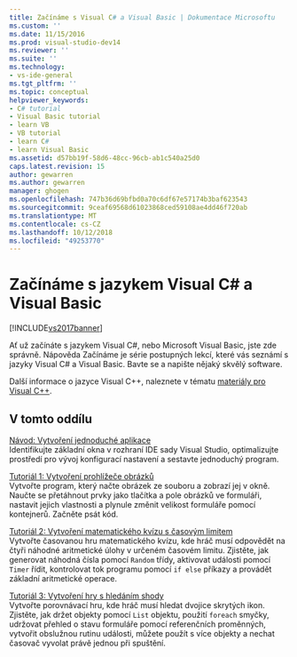 ```yaml
---
title: Začínáme s Visual C# a Visual Basic | Dokumentace Microsoftu
ms.custom: ''
ms.date: 11/15/2016
ms.prod: visual-studio-dev14
ms.reviewer: ''
ms.suite: ''
ms.technology:
- vs-ide-general
ms.tgt_pltfrm: ''
ms.topic: conceptual
helpviewer_keywords:
- C# tutorial
- Visual Basic tutorial
- learn VB
- VB tutorial
- learn C#
- learn Visual Basic
ms.assetid: d57bb19f-58d6-48cc-96cb-ab1c540a25d0
caps.latest.revision: 15
author: gewarren
ms.author: gewarren
manager: ghogen
ms.openlocfilehash: 747b36d69bfbd0a70c6df67e57174b3baf623543
ms.sourcegitcommit: 9ceaf69568d61023868ced59108ae4dd46f720ab
ms.translationtype: MT
ms.contentlocale: cs-CZ
ms.lasthandoff: 10/12/2018
ms.locfileid: "49253770"
---
```

# <a name="getting-started-with-visual-c-and-visual-basic"></a>Začínáme s jazykem Visual C# a Visual Basic
[!INCLUDE[vs2017banner](../includes/vs2017banner.md)]

Ať už začínáte s jazykem Visual C#, nebo Microsoft Visual Basic, jste zde správně. Nápověda Začínáme je série postupných lekcí, které vás seznámí s jazyky Visual C# a Visual Basic. Bavte se a napište nějaký skvělý software.  
  
 Další informace o jazyce Visual C++, naleznete v tématu [materiály pro Visual C++](http://msdn.microsoft.com/vstudio/hh386302.aspx).  
  
## <a name="in-this-section"></a>V tomto oddílu  
 [Návod: Vytvoření jednoduché aplikace](../ide/walkthrough-create-a-simple-application-with-visual-csharp-or-visual-basic.md)  
 Identifikujte základní okna v rozhraní IDE sady Visual Studio, optimalizujte prostředí pro vývoj konfigurací nastavení a sestavte jednoduchý program.  
  
 [Tutoriál 1: Vytvoření prohlížeče obrázků](../ide/tutorial-1-create-a-picture-viewer.md)  
 Vytvořte program, který načte obrázek ze souboru a zobrazí jej v okně. Naučte se přetáhnout prvky jako tlačítka a pole obrázků ve formuláři, nastavit jejich vlastnosti a plynule změnit velikost formuláře pomocí kontejnerů. Začněte psát kód.  
  
 [Tutoriál 2: Vytvoření matematického kvízu s časovým limitem](../ide/tutorial-2-create-a-timed-math-quiz.md)  
 Vytvořte časovanou hru matematického kvízu, kde hráč musí odpovědět na čtyři náhodné aritmetické úlohy v určeném časovém limitu. Zjistěte, jak generovat náhodná čísla pomocí `Random` třídy, aktivovat události pomocí `Timer` řídit, kontrolovat tok programu pomocí `if else` příkazy a provádět základní aritmetické operace.  
  
 [Tutoriál 3: Vytvoření hry s hledáním shody](../ide/tutorial-3-create-a-matching-game.md)  
 Vytvořte porovnávací hru, kde hráč musí hledat dvojice skrytých ikon. Zjistěte, jak držet objekty pomocí `List` objektu, použití `foreach` smyčky, udržovat přehled o stavu formuláře pomocí referenčních proměnných, vytvořit obslužnou rutinu události, můžete použít s více objekty a nechat časovač vyvolat právě jednou při spuštění.



